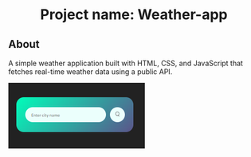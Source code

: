  <h1 align="center">Project name: Weather-app </h1>
 
 <h2>About</h2>
A simple weather application built with HTML, CSS, and JavaScript that fetches real-time weather data using a public API. 


![image alt](https://github.com/barbie-repository/mini-weather-app/blob/fae9b7b34ddd356fd0d1a920bd96e4b5b60ae7af/Screenshot%202025-09-20%20162926.png)
